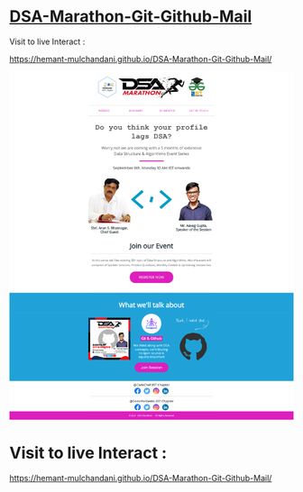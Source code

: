 # [DSA-Marathon-Git-Github-Mail](https://hemant-mulchandani.github.io/DSA-Marathon-Git-Github-Mail/)

  Visit to live Interact : 

  https://hemant-mulchandani.github.io/DSA-Marathon-Git-Github-Mail/ 


![Mail Capture](DSA%20Marathon%20Git%20%26%20Github%20Session%20Mail%20Capture.png)

# Visit to live Interact : 

 https://hemant-mulchandani.github.io/DSA-Marathon-Git-Github-Mail/ 

